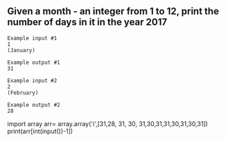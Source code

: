 ## Given a month - an integer from 1 to 12, print the number of days in it in the year 2017
```
Example input #1
1
(January)

Example output #1
31

Example input #2
2
(February)

Example output #2
28
```
import array
arr= array.array('i',[31,28, 31, 30, 31,30,31,31,30,31,30,31]) 
print(arr[int(input())-1])


